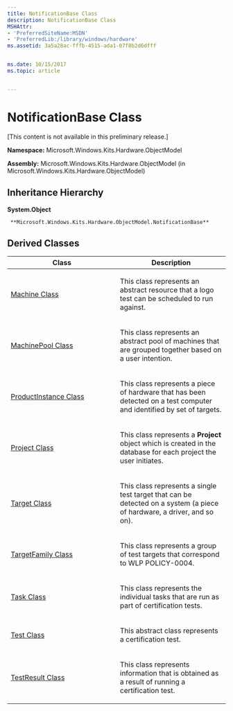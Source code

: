 ```yaml
---
title: NotificationBase Class
description: NotificationBase Class
MSHAttr:
- 'PreferredSiteName:MSDN'
- 'PreferredLib:/library/windows/hardware'
ms.assetid: 3a5a28ac-fffb-4515-ada1-07f8b2d6dfff


ms.date: 10/15/2017
ms.topic: article


---
```


# NotificationBase Class


\[This content is not available in this preliminary release.\]

**Namespace:** Microsoft.Windows.Kits.Hardware.ObjectModel

**Assembly:** Microsoft.Windows.Kits.Hardware.ObjectModel (in Microsoft.Windows.Kits.Hardware.ObjectModel)

## <span id="Inheritance_Hierarchy"></span><span id="inheritance_hierarchy"></span><span id="INHERITANCE_HIERARCHY"></span>Inheritance Hierarchy


**System.Object**

     **Microsoft.Windows.Kits.Hardware.ObjectModel.NotificationBase**

## <span id="Derived_Classes"></span><span id="derived_classes"></span><span id="DERIVED_CLASSES"></span>Derived Classes


<table>
<colgroup>
<col width="50%" />
<col width="50%" />
</colgroup>
<thead>
<tr class="header">
<th>Class</th>
<th>Description</th>
</tr>
</thead>
<tbody>
<tr class="odd">
<td><p><a href="machine-class.md" data-raw-source="[Machine Class](machine-class.md)">Machine Class</a></p></td>
<td><p>This class represents an abstract resource that a logo test can be scheduled to run against.</p></td>
</tr>
<tr class="even">
<td><p><a href="machinepool-class.md" data-raw-source="[MachinePool Class](machinepool-class.md)">MachinePool Class</a></p></td>
<td><p>This class represents an abstract pool of machines that are grouped together based on a user intention.</p></td>
</tr>
<tr class="odd">
<td><p><a href="productinstance-class.md" data-raw-source="[ProductInstance Class](productinstance-class.md)">ProductInstance Class</a></p></td>
<td><p>This class represents a piece of hardware that has been detected on a test computer and identified by set of targets.</p></td>
</tr>
<tr class="even">
<td><p><a href="project-class.md" data-raw-source="[Project Class](project-class.md)">Project Class</a></p></td>
<td><p>This class represents a <strong>Project</strong> object which is created in the database for each project the user initiates.</p></td>
</tr>
<tr class="odd">
<td><p><a href="target-class.md" data-raw-source="[Target Class](target-class.md)">Target Class</a></p></td>
<td><p>This class represents a single test target that can be detected on a system (a piece of hardware, a driver, and so on).</p></td>
</tr>
<tr class="even">
<td><p><a href="targetfamily-class.md" data-raw-source="[TargetFamily Class](targetfamily-class.md)">TargetFamily Class</a></p></td>
<td><p>This class represents a group of test targets that correspond to WLP POLICY-0004.</p></td>
</tr>
<tr class="odd">
<td><p><a href="task-class.md" data-raw-source="[Task Class](task-class.md)">Task Class</a></p></td>
<td><p>This class represents the individual tasks that are run as part of certification tests.</p></td>
</tr>
<tr class="even">
<td><p><a href="test-class.md" data-raw-source="[Test Class](test-class.md)">Test Class</a></p></td>
<td><p>This abstract class represents a certification test.</p></td>
</tr>
<tr class="odd">
<td><p><a href="testresult-class.md" data-raw-source="[TestResult Class](testresult-class.md)">TestResult Class</a></p></td>
<td><p>This class represents information that is obtained as a result of running a certification test.</p></td>
</tr>
</tbody>
</table>

 

 

 






